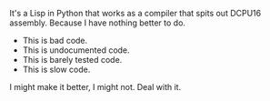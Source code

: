 It's a Lisp in Python that works as a compiler that spits out DCPU16 assembly. Because I have nothing better to do.

* This is bad code.
* This is undocumented code.
* This is barely tested code.
* This is slow code.

I might make it better, I might not.
Deal with it.

